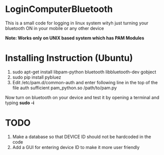 # LoginComputerBluetooth
This is a small code for logging in linux system wityh just turning your bluetooth ON in your mobile or any other device

**Note: Works only on UNIX based system which has PAM Modules**

# Installing Instruction (Ubuntu)
1. sudo apt-get install libpam-python bluetooth libbluetooth-dev gobject
1. sudo pip install pybluez
1. Edit /etc/pam.d/common-auth and enter following line in the top of the file
  auth  sufficient  pam_python.so /path/to/pam.py

Now turn on bluetooth on your device and test it by opening a terminal and typing **sudo -i**

# TODO
1. Make a database so that DEVICE ID should not be hardcoded in the code
1. Add a GUI for entering device ID to make it more user friendly

